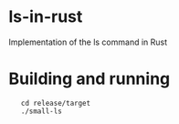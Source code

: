 # ls-in-rust
Implementation of the ls command in Rust

# Building and running
```cargo build --release
   cd release/target
   ./small-ls
```
